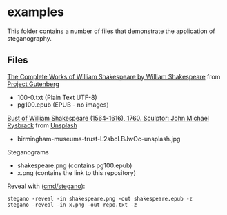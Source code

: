 # examples

This folder contains a number of files that demonstrate the application of steganography.

## Files

[The Complete Works of William Shakespeare by William Shakespeare](https://www.gutenberg.org/ebooks/100) from [Project Gutenberg](https://www.gutenberg.org)

* 100-0.txt     (Plain Text UTF-8)
* pg100.epub    (EPUB - no images)

[Bust of William Shakespeare (1564-1616), 1760. Sculptor: John Michael Rysbrack](https://unsplash.com/photos/L2sbcLBJwOc?utm_source=unsplash&utm_medium=referral&utm_content=creditShareLink) from [Unsplash](https://unsplash.com)

* birmingham-museums-trust-L2sbcLBJwOc-unsplash.jpg

Steganograms

* shakespeare.png   (contains pg100.epub)
* x.png             (contains the link to this repository)

Reveal with ([cmd/stegano](../cmd/stegano)):

    stegano -reveal -in shakespeare.png -out shakespeare.epub -z
    stegano -reveal -in x.png -out repo.txt -z
